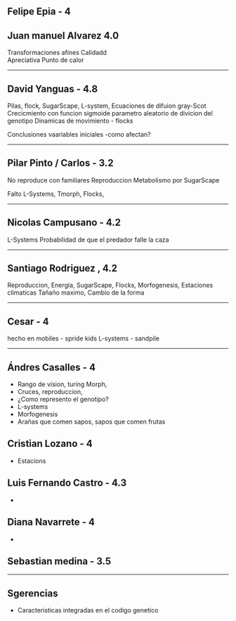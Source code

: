 ## Felipe Epia - 4

## Juan manuel Alvarez 4.0
Transformaciones afines
Calidadd        
Apreciativa
Punto de calor

---------------------------------------------------------------
## David Yanguas - 4.8
Pilas, flock, SugarScape, L-system, 
Ecuaciones de difuion gray-Scot
Crecicmiento con funcion sigmoide
parametro aleatorio de divicion del genotipo
Dinamicas de movimiento - flocks

Conclusiones
vaariables iniciales -como afectan?

----------------------------------------------------------------
## Pilar Pinto / Carlos - 3.2
No reproduce con familiares
Reproduccion
Metabolismo por SugarScape

Falto
L-Systems, Tmorph, Flocks,  

----------------------------------------------------------------
## Nicolas Campusano - 4.2
L-Systems
Probabilidad de que el predador falle la caza

----------------------------------------------------------------
## Santiago Rodriguez , 4.2
Reproduccion, Energia, SugarScape, Flocks, Morfogenesis, Estaciones climaticas
Tañaño maximo, Cambio de la forma

-------------------------------------------------------------

## Cesar - 4
hecho en mobiles - spride kids 
L-systems - sandpile

------------------------------------------------------------

## Ándres Casalles - 4
* Rango de vision, turing Morph, 
* Cruces, reproduccion, 
* ¿Como represento el genotipo?
* L-systems
* Morfogenesis
* Arañas que comen sapos, sapos que comen frutas

## Cristian Lozano - 4
* Estacions

## Luis Fernando Castro - 4.3
* 

## Diana Navarrete - 4
* 

## Sebastian medina - 3.5
-------------------------------------------------------------
## Sgerencias
* Caracteristicas integradas en el codigo genetico




